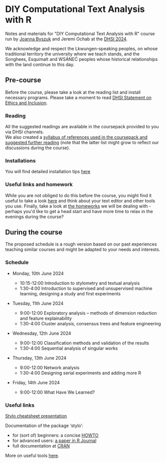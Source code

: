 # DIY Computational Text Analysis with R
Notes and materials for "DIY Computational Text Analysis with R" course run by [Joanna Byszuk](https://joannaby.github.io/) and Jeremi Ochab at the [DHSI 2024](http://www.dhsi.org).  
  
We acknowledge and respect the Lkwungen-speaking peoples, on whose traditional territory the university where we teach stands, and the Songhees, Esquimalt and WSÁNEĆ peoples whose historical relationships with the land continue to this day.  

## Pre-course
Before the course, please take a look at the reading list and install necessary programs. Please take a moment to read [DHSI Statement on Ethics and Inclusion](https://dhsi.org/statement-of-ethics-inclusion/).
  
### Reading  
All the suggested readings are available in the coursepack provided to you via DHSI channels.  
We also created a [syllabus of references used in the coursepack and suggested further reading](https://github.com/JoannaBy/DHSI2024-DIY/blob/main/before_the_course/reading.md) (note that the latter list might grow to reflect our discussions during the course).
  
### Installations
You will find detailed installation tips [here](https://github.com/JoannaBy/DHSI2024-DIY/blob/main/before_the_course/installations.md)

### Useful links and homework
While you are not obliged to do this before the course, you might find it useful to take a look [here](https://github.com/JoannaBy/DHSI2024-DIY/blob/main/before_the_course/useful_tools.md) and think about your text editor and other tools you use. Finally, take a look at [the homeworks](https://github.com/JoannaBy/DHSI2024-DIY/blob/main/before_the_course/homeworks.md) we will be dealing with - perhaps you'd like to get a head start and have more time to relax in the evenings during the course?

## During the course
The proposed schedule is a rough version based on our past experiences teaching similar courses and might be adapted to your needs and interests.
### Schedule
* Monday, 10th June 2024
	* 10:15-12:00	Introduction to stylometry and textual analysis
	* 1:30-4:00 	Introduction to supervised and unsupervised machine learning, designing a study and first experiments

* Tuesday, 11th June 2024
	* 9:00-12:00	Exploratory analysis  –  methods of dimension reduction and feature explainability
	* 1:30-4:00	Cluster analysis, consensus trees and feature engineering

* Wednesday, 12th June 2024
	* 9:00-12:00	Classification methods and validation of the results
	* 1:30-4:00	Sequential analysis of singular works

* Thursday, 13th June 2024
	* 9:00-12:00	Network analysis 
	* 1:30-4:00	Designing serial experiments and adding more R

* Friday, 14th June 2024
	* 9:00-12:00	What Have We Learned?


### Useful links
[Stylo cheatsheet presentation](https://github.com/JoannaBy/stylo_nutshell)
  
Documentation of the package ‘stylo’:
* for (sort of) beginners: a concise [HOWTO](https://sites.google.com/site/computationalstylistics/stylo/stylo_howto.pdf)
* for advanced users: [a paper in R Journal](https://journal.r-project.org/archive/2016/RJ-2016-007/RJ-2016-007.pdf)
* full documentation at [CRAN](https://cran.r-project.org/web/packages/stylo/stylo.pdf)  
  
More on useful tools [here](https://github.com/JoannaBy/DHSI2024-DIY/blob/main/before_the_course/useful_tools.md).
